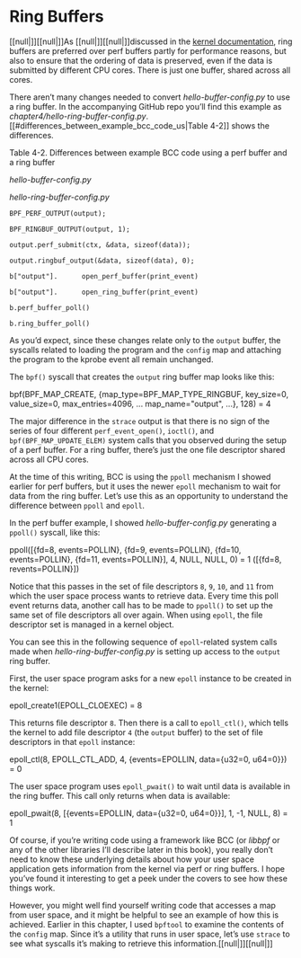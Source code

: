 # Ring Buffers

[[null|]][[null|]]As [[null|]][[null|]]discussed in the [kernel documentation](https://oreil.ly/RN_RA), ring buffers are preferred over perf buffers partly for performance reasons, but also to ensure that the ordering of data is preserved, even if the data is submitted by different CPU cores. There is just one buffer, shared across all cores.

There aren’t many changes needed to convert _hello-buffer-config.py_ to use a ring buffer. In the accompanying GitHub repo you’ll find this example as _chapter4/hello-ring-buffer-config.py_. [[#differences_between_example_bcc_code_us|Table 4-2]] shows the differences.

Table 4-2. Differences between example BCC code using a perf buffer and a ring buffer

_hello-buffer-config.py_

_hello-ring-buffer-config.py_

`BPF_PERF_OUTPUT(output);`

`BPF_RINGBUF_OUTPUT(output, 1);`

`output.perf_submit(ctx, &data, sizeof(data));`

`output.ringbuf_output(&data, sizeof(data), 0);`

`b["output"].      open_perf_buffer(print_event)`

`b["output"].      open_ring_buffer(print_event)`

`b.perf_buffer_poll()`

`b.ring_buffer_poll()`

As you’d expect, since these changes relate only to the `output` buffer, the syscalls related to loading the program and the `config` map and attaching the program to the kprobe event all remain unchanged.

The `bpf()` syscall that creates the `output` ring buffer map looks like this:

bpf(BPF\_MAP\_CREATE, {map\_type=BPF\_MAP\_TYPE\_RINGBUF, key\_size=0, value\_size=0,
max\_entries=4096, ... map\_name="output", ...}, 128) = 4

The major difference in the `strace` output is that there is no sign of the series of four different `perf_event_open()`, `ioctl()`, and `bpf(BPF_MAP_UPDATE_ELEM)` system calls that you observed during the setup of a perf buffer. For a ring buffer, there’s just the one file descriptor shared across all CPU cores.

At the time of this writing, BCC is using the `ppoll` mechanism I showed earlier for perf buffers, but it uses the newer `epoll` mechanism to wait for data from the ring buffer. Let’s use this as an opportunity to understand the difference between `ppoll` and `epoll`.

In the perf buffer example, I showed _hello-buffer-config.py_ generating a `ppoll()` syscall, like this:

ppoll(\[{fd=8, events=POLLIN}, {fd=9, events=POLLIN}, {fd=10, events=POLLIN},
{fd=11, events=POLLIN}\], 4, NULL, NULL, 0) = 1 (\[{fd=8, revents=POLLIN}\])

Notice that this passes in the set of file descriptors `8`, `9`, `10`, and `11` from which the user space process wants to retrieve data. Every time this poll event returns data, another call has to be made to `ppoll()` to set up the same set of file descriptors all over again. When using `epoll`, the file descriptor set is managed in a kernel object.

You can see this in the following sequence of `epoll`\-related system calls made when _hello-ring-buffer-config.py_ is setting up access to the `output` ring buffer.

First, the user space program asks for a new `epoll` instance to be created in the kernel:

epoll\_create1(EPOLL\_CLOEXEC) = 8

This returns file descriptor `8`. Then there is a call to `epoll_ctl()`, which tells the kernel to add file descriptor `4` (the `output` buffer) to the set of file descriptors in that `epoll` instance:

epoll\_ctl(8, EPOLL\_CTL\_ADD, 4, {events=EPOLLIN, data={u32=0, u64=0}}) = 0

The user space program uses `epoll_pwait()` to wait until data is available in the ring buffer. This call only returns when data is available:

epoll\_pwait(8,  \[{events=EPOLLIN, data={u32=0, u64=0}}\], 1, -1, NULL, 8) = 1

Of course, if you’re writing code using a framework like BCC (or _libbpf_ or any of the other libraries I’ll describe later in this book), you really don’t need to know these underlying details about how your user space application gets information from the kernel via perf or ring buffers. I hope you’ve found it interesting to get a peek under the covers to see how these things work.

However, you might well find yourself writing code that accesses a map from user space, and it might be helpful to see an example of how this is achieved. Earlier in this chapter, I used `bpftool` to examine the contents of the `config` map. Since it’s a utility that runs in user space, let’s use `strace` to see what syscalls it’s making to retrieve this information.[[null|]][[null|]]